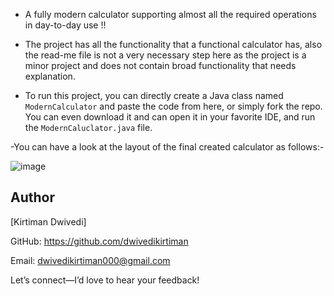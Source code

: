 - A fully modern calculator supporting almost all the required operations in day-to-day use !!

- The project has all the functionality that a functional calculator has, also the read-me file is not a very necessary step here as the project is a minor project and does not contain broad functionality that needs explanation. 

- To run this project, you can directly create a Java class named ```ModernCalculator``` and paste the code from here, or simply fork the repo. You can even download it and can open it in your favorite IDE, and run the ```ModernCaluclator.java``` file.

-You can have a look at the layout of the final created calculator as follows:-

![image](https://github.com/user-attachments/assets/2f70414e-8184-48ff-bf1d-b74be1fa2280)

## Author

[Kirtiman Dwivedi]

GitHub: https://github.com/dwivedikirtiman 

Email: dwivedikirtiman000@gmail.com  

Let’s connect—I’d love to hear your feedback!


